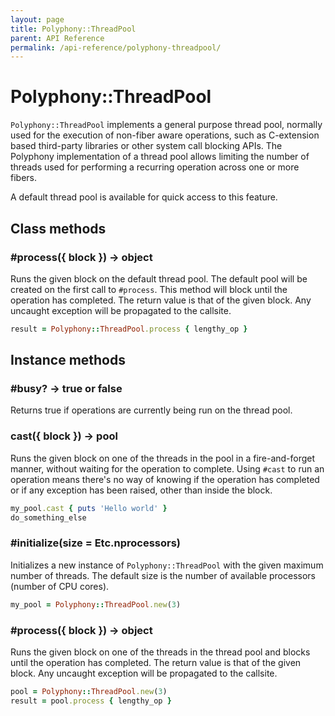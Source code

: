 ```yaml
---
layout: page
title: Polyphony::ThreadPool
parent: API Reference
permalink: /api-reference/polyphony-threadpool/
---
```

# Polyphony::ThreadPool

`Polyphony::ThreadPool` implements a general purpose thread pool, normally used
for the execution of non-fiber aware operations, such as C-extension based
third-party libraries or other system call blocking APIs. The Polyphony
implementation of a thread pool allows limiting the number of threads used for
performing a recurring operation across one or more fibers.

A default thread pool is available for quick access to this feature.

## Class methods

### #process({ block }) → object

Runs the given block on the default thread pool. The default pool will be
created on the first call to `#process`. This method will block until the
operation has completed. The return value is that of the given block. Any
uncaught exception will be propagated to the callsite.

```ruby
result = Polyphony::ThreadPool.process { lengthy_op }
```

## Instance methods

### #busy? → true or false

Returns true if operations are currently being run on the thread pool.

### cast({ block }) → pool

Runs the given block on one of the threads in the pool in a fire-and-forget
manner, without waiting for the operation to complete. Using `#cast` to run an
operation means there's no way of knowing if the operation has completed or if
any exception has been raised, other than inside the block.

```ruby
my_pool.cast { puts 'Hello world' }
do_something_else
```

### #initialize(size = Etc.nprocessors)

Initializes a new instance of `Polyphony::ThreadPool` with the given maximum
number of threads. The default size is the number of available processors
(number of CPU cores).

```ruby
my_pool = Polyphony::ThreadPool.new(3)
```

### #process({ block }) → object

Runs the given block on one of the threads in the thread pool and blocks until
the operation has completed. The return value is that of the given block. Any
uncaught exception will be propagated to the callsite.

```ruby
pool = Polyphony::ThreadPool.new(3)
result = pool.process { lengthy_op }
```
